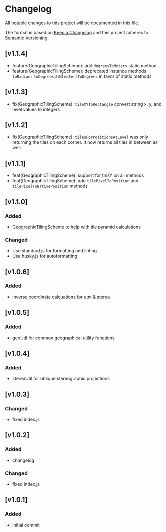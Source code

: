 # Changelog
All notable changes to this project will be documented in this file.

The format is based on [Keep a Changelog](http://keepachangelog.com/)
and this project adheres to [Semantic Versioning](http://semver.org/).

## [v1.1.4]
- feature(GeographicTilingScheme): add `degreesToMeters` static method
- feature(GeographicTilingScheme): deprecated instance methods `toRadians` `toDegrees` and `metersToDegrees` in favor of static methods

## [v1.1.3]
- fix(GeographicTilingScheme): `tileXYToRectangle` convert string x, y, and level values to integers

## [v1.1.2]
- fix(GeographicTilingScheme): `tilesForPositionsAtLevel` was only returning the tiles on each corner. It now returns all tiles in between as well.

## [v1.1.1]
- feat(GeographicTilingScheme): support for tmsY on all methods
- feat(GeographicTilingScheme): add `tilePixelToPosition` and `tilePixelToNativePosition` methods

## [v1.1.0]
### Added
- GeographicTilingScheme to help with tile pyramid calculations
### Changed
- Use standard.js for formatting and linting
- Use husky.js for autoformatting

## [v1.0.6]
### Added
- inverse coordinate calcuations for utm & sterea

## [v1.0.5]
### Added
- geoUtil for common geographical utility functions

## [v1.0.4]
### Added
- stereaUtil for oblique stereographic projections

## [v1.0.3]
### Changed
- fixed index.js

## [v1.0.2]
### Added
- changelog

### Changed
- fixed index.js

## [v1.0.1]
### Added
- initial commit

[1.1.0]: https://github.com/skycatch/geo-util/compare/v1.1.0...v1.0.5
[1.0.5]: https://github.com/skycatch/geo-util/compare/v1.0.5...v1.0.4
[1.0.4]: https://github.com/skycatch/geo-util/compare/v1.0.4...v1.0.3
[1.0.3]: https://github.com/skycatch/geo-util/compare/v1.0.3...v1.0.2
[1.0.2]: https://github.com/skycatch/geo-util/compare/v1.0.2...v1.0.1
